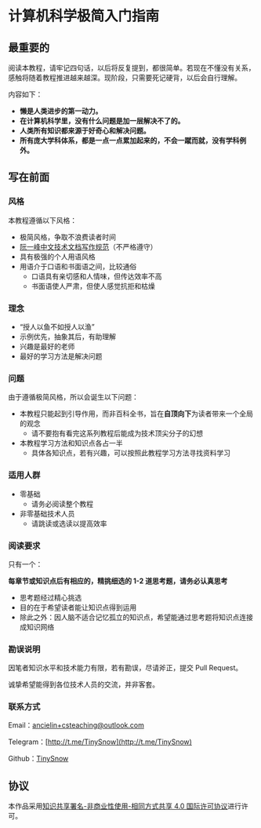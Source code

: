 # 计算机科学极简入门指南

## 最重要的

阅读本教程，请牢记四句话，以后将反复提到，都很简单。若现在不懂没有关系，感触将随着教程推进越来越深。现阶段，只需要死记硬背，以后会自行理解。

内容如下：

- **懒是人类进步的第一动力。**
- **在计算机科学里，没有什么问题是加一层解决不了的。**
- **人类所有知识都来源于好奇心和解决问题。**
- **所有庞大学科体系，都是一点一点累加起来的，不会一蹴而就，没有学科例外。**

## 写在前面

### 风格

本教程遵循以下风格：

- 极简风格，争取不浪费读者时间
- [阮一峰中文技术文档写作规范](https://github.com/ruanyf/document-style-guide)（不严格遵守）
- 具有极强的个人用语风格
- 用语介于口语和书面语之间，比较通俗
  - 口语具有亲切感和人情味，但传达效率不高
  - 书面语使人严肃，但使人感觉抗拒和枯燥

### 理念

- “授人以鱼不如授人以渔”
- 示例优先，抽象其后，有助理解
- 兴趣是最好的老师
- 最好的学习方法是解决问题

### 问题

由于遵循极简风格，所以会诞生以下问题：

- 本教程只能起到引导作用，而非百科全书，旨在**自顶向下**为读者带来一个全局的观念
  - 请不要抱有看完这系列教程后能成为技术顶尖分子的幻想
- 本教程学习方法和知识点各占一半
  - 具体各知识点，若有兴趣，可以按照此教程学习方法寻找资料学习

### 适用人群

- 零基础
  - 请务必阅读整个教程
- 非零基础技术人员
  - 请跳读或选读以提高效率

### 阅读要求

只有一个：

**每章节或知识点后有相应的，精挑细选的 1-2 道思考题，请务必认真思考**

- 思考题经过精心挑选
- 目的在于希望读者能让知识点得到运用
- 除此之外：因人脑不适合记忆孤立的知识点，希望能通过思考题将知识点连接成知识网络

### 勘误说明

因笔者知识水平和技术能力有限，若有勘误，尽请斧正，提交 Pull Request。

诚挚希望能得到各位技术人员的交流，并非客套。

### 联系方式

Email：[ancielin+csteaching@outlook.com](mailto:ancielin+csteaching@outlook.com)

Telegram：[http://t.me/TinySnow](http://t.me/TinySnow)

Github：[TinySnow](https://github.com/TinySnow)

## 协议

本作品采用[知识共享署名-非商业性使用-相同方式共享 4.0 国际许可协议](https://creativecommons.org/licenses/by-nc-sa/4.0/deed.zh)进行许可。





